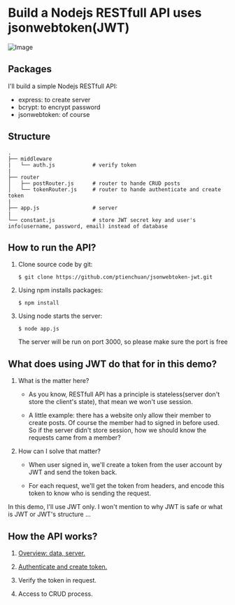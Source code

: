 # Build a Nodejs RESTfull API uses jsonwebtoken(JWT)
![Image](https://raw.githubusercontent.com/ptienchuan/nodejs-jsonwebtoken-restfull-api/master/nodejs-jwt.png)

## Packages
I'll build a simple Nodejs RESTfull API:
* express: to create server
* bcrypt: to encrypt password
* jsonwebtoken: of course

## Structure
    .
    ├── middleware
    |   └── auth.js            # verify token
    |
    ├── router
    │   ├── postRouter.js      # router to hande CRUD posts
    │   └── tokenRouter.js     # router to hande authenticate and create token
    |
    ├── app.js                 # server
    |
    └── constant.js            # store JWT secret key and user's info(username, password, email) instead of database

## How to run the API?
1. Clone source code by git:

    `$ git clone https://github.com/ptienchuan/jsonwebtoken-jwt.git`
2. Using npm installs packages:

    `$ npm install`
3. Using node starts the server:

    `$ node app.js`
    
    The server will be run on port 3000, so please make sure the port is free

## What does using JWT do that for in this demo?
1. What is the matter here?

    * As you know, RESTfull API has a principle is stateless(server don't store the client's state), that mean we won't use session.

    * A little example: there has a website only allow their member to create posts. Of course the member had to signed in before used. So if the server didn't store session, how we should know the requests came from a member?

2. How can I solve that matter?

    * When user signed in, we'll create a token from the user account by JWT and send the token back.

    * For each request, we'll get the token from headers, and encode this token to know who is sending the request.


In this demo, I'll use JWT only. I won't mention to why JWT is safe or what is JWT or JWT's structure ...
    
## How the API works?
1. [Overview: data, server.](https://github.com/ptienchuan/nodejs-jsonwebtoken-restfull-api/wiki/Overview:-data,-server)

2. [Authenticate and create token.](https://github.com/ptienchuan/nodejs-jsonwebtoken-restfull-api/wiki/Authenticate-and-create-token)

3. Verify the token in request.

4. Access to CRUD process.
